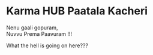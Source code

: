 # Karma HUB Paatala Kacheri
Nenu gaali gopuram,
<br>
Nuvvu Prema Paavuram !!!

What the hell is going on here???